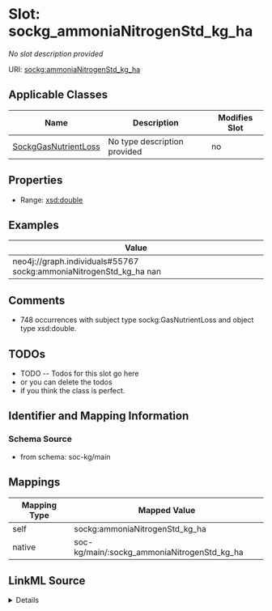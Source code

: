 

# Slot: sockg_ammoniaNitrogenStd_kg_ha


_No slot description provided_





URI: [sockg:ammoniaNitrogenStd_kg_ha](http://www.semanticweb.org/sockg/ontologies/2024/0/soil-carbon-ontology/ammoniaNitrogenStd_kg_ha)



<!-- no inheritance hierarchy -->





## Applicable Classes

| Name | Description | Modifies Slot |
| --- | --- | --- |
| [SockgGasNutrientLoss](../classes/SockgGasNutrientLoss.md) | No type description provided |  no  |







## Properties

* Range: [xsd:double](http://www.w3.org/2001/XMLSchema#double)






## Examples

| Value |
| --- |
| neo4j://graph.individuals#55767 sockg:ammoniaNitrogenStd_kg_ha nan |

## Comments

* 748 occurrences with subject type sockg:GasNutrientLoss and object type xsd:double.

## TODOs

* TODO -- Todos for this slot go here
* or you can delete the todos
* if you think the class is perfect.

## Identifier and Mapping Information







### Schema Source


* from schema: soc-kg/main




## Mappings

| Mapping Type | Mapped Value |
| ---  | ---  |
| self | sockg:ammoniaNitrogenStd_kg_ha |
| native | soc-kg/main/:sockg_ammoniaNitrogenStd_kg_ha |




## LinkML Source

<details>
```yaml
name: sockg_ammoniaNitrogenStd_kg_ha
description: No slot description provided
todos:
- TODO -- Todos for this slot go here
- or you can delete the todos
- if you think the class is perfect.
comments:
- 748 occurrences with subject type sockg:GasNutrientLoss and object type xsd:double.
examples:
- value: neo4j://graph.individuals#55767 sockg:ammoniaNitrogenStd_kg_ha nan
from_schema: soc-kg/main
rank: 1000
slot_uri: sockg:ammoniaNitrogenStd_kg_ha
alias: sockg_ammoniaNitrogenStd_kg_ha
domain_of:
- sockg_GasNutrientLoss
range: double

```
</details>